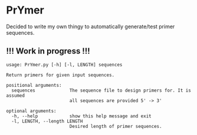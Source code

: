 # PrYmer
Decided to write my own thingy to automatically generate/test primer sequences.

## !!! Work in progress !!!

    usage: PrYmer.py [-h] [-l, LENGTH] sequences

    Return primers for given input sequences.
    
    positional arguments:
      sequences             The sequence file to design primers for. It is assumed
                            all sequences are provided 5' -> 3'
    
    optional arguments:
      -h, --help            show this help message and exit
      -l, LENGTH, --length LENGTH
                            Desired length of primer sequences.

